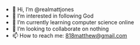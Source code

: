 - 👋 Hi, I’m @realmattjones
- 👀 I’m interested in following God
- 🌱 I’m currently learning computer science online
- 💞️ I’m looking to collaborate on nothing
- 📫 How to reach me: 818matthew@gmail.com

<!---
realmattjones/realmattjones is a ✨ special ✨ repository because its `README.md` (this file) appears on your GitHub profile.
You can click the Preview link to take a look at your changes.
--->
